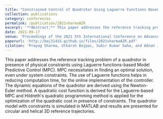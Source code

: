 ```yaml
---
title: "Constrained Control of Quadrotor Using Laguerre Functions Based Model Predictive Control for Reference Tracking"
collection: publications
category: conferences
permalink: /publication/2021sharmaAIR
excerpt: '**Abstract:** This paper addresses the reference tracking problem of a quadrotor in presence of physical constraints using Laguerre functions-based Model Predictive Control (MPC)...'
date: 2021-09-17
venue: 'Proceedings of the 2021 5th International Conference on Advances in Robotics'
paperurl: 'http://baj31415.github.io/files/2021sharmaAIR.pdf'
citation: 'Prayag Sharma, Utkarsh Bajpai, Subir Kumar Saha, and Adnan Jawed. 2022. Constrained Control of Quadrotor Using Laguerre Functions Based Model Predictive Control for Reference Tracking. In Proceedings of the 2021 5th International Conference on Advances in Robotics (AIR 21). Association for Computing Machinery, New York, NY, USA, Article 4, 1–7. https://doi.org/10.1145/3478586.3478604'
---
```


This paper addresses the reference tracking problem of a quadrotor in presence of physical constraints using Laguerre functions-based Model Predictive Control (MPC). MPC necessitates in finding an optimal solution, even under system constraints. The use of Laguerre functions helps in reducing computation time, for the online implementation of the controller. The dynamic equations of the quadrotor are derived using the Newton-Euler method. A quadratic cost function is derived for the Laguerre-based MPC and Hildreth's quadratic programming method is applied for the optimization of the quadratic cost in presence of constraints. The quadrotor model with constraints is simulated in MATLAB and results are presented for circular and helical 3D reference trajectories.
